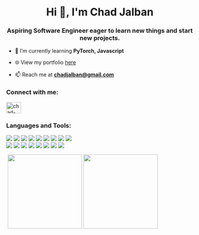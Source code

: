 <h1 align="center">Hi 👋, I'm Chad Jalban</h1>
<h3 align="center">Aspiring Software Engineer eager to learn new things and start new projects.</h3>

- 🌱 I’m currently learning **PyTorch, Javascript**

- 🌐 View my portfolio [here](https://chadjalban.vercel.app)

- 📫 Reach me at **chadjalban@gmail.com**

<h3 align="left">Connect with me:</h3>
<p align="left">
<a href="https://linkedin.com/in/chad-jalban-671351169" target="blank"><img align="center" src="https://raw.githubusercontent.com/rahuldkjain/github-profile-readme-generator/master/src/images/icons/Social/linked-in-alt.svg" alt="chad-jalban-671351169" height="30" width="40" /></a>
</p>

<h3 align="left">Languages and Tools:</h3>
<p align="left">
  <a href="https://www.arduino.cc/" title="Arduino"><img src="https://skillicons.dev/icons?i=arduino"></a>
  <a href="https://www.gnu.org/software/bash/" title="Bash"><img src="https://skillicons.dev/icons?i=bash"></a>
  <a href="https://getbootstrap.com/" title="Bootstrap"><img src="https://skillicons.dev/icons?i=bootstrap"></a>
  <a href="https://isocpp.org/" title="C++"><img src="https://skillicons.dev/icons?i=cpp"></a>
  <a href="https://developer.mozilla.org/en-US/docs/Web/CSS" title="CSS"><img src="https://skillicons.dev/icons?i=css"></a>
  <a href="https://firebase.google.com/" title="Firebase"><img src="https://skillicons.dev/icons?i=firebase"></a>
  <a href="https://git-scm.com/" title="Git"><img src="https://skillicons.dev/icons?i=git"></a>
  <a href="https://www.heroku.com/" title="Heroku"><img src="https://skillicons.dev/icons?i=heroku"></a>
  <a href="https://developer.mozilla.org/en-US/docs/Web/HTML" title="HTML"><img src="https://skillicons.dev/icons?i=html"></a><br>
  <a href="https://www.java.com/" title="Java"><img src="https://skillicons.dev/icons?i=java"></a>
  <a href="https://developer.mozilla.org/en-US/docs/Web/JavaScript" title="JavaScript"><img src="https://skillicons.dev/icons?i=js"></a>
  <a href="https://www.linux.org/" title="Linux"><img src="https://skillicons.dev/icons?i=linux"></a>
  <a href="https://www.mathworks.com/products/matlab.html" title="MATLAB"><img src="https://skillicons.dev/icons?i=matlab"></a>
  <a href="https://nodejs.org/" title="Node.js"><img src="https://skillicons.dev/icons?i=nodejs"></a>
  <a href="https://www.python.org/" title="Python"><img src="https://skillicons.dev/icons?i=py"></a>
  <a href="https://pytorch.org/" title="PyTorch"><img src="https://skillicons.dev/icons?i=pytorch"></a>
  <a href="https://reactjs.org/" title="React"><img src="https://skillicons.dev/icons?i=react"></a>
</p>

<a>&nbsp;<img height=200 src="https://github-readme-stats.vercel.app/api?username=BlainBlain&show_icons=true&theme=tokyonight&locale=en" alt=""/></a>
<a><img height=200 src="https://readme-stats-liard-nu.vercel.app/api/top-langs?username=BlainBlain&layout=compact&langs_count=8&card_width=320&theme=tokyonight" alt=""/></a>
<p align="center" ><img src="https://github-readme-streak-stats-pi-swart.vercel.app?user=BlainBlain&theme=tokyonight" alt="" /></p>

